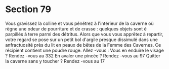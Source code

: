 # Section 79

Vous gravissez la colline et vous pénétrez à l'intérieur de la
caverne où règne une odeur de pourriture et de crasse : quelques
objets sont é parpillés à terre parmi des détritus. Alors que vous
vous apprêtez à repartir, votre regard se pose sur un petit bol
d'argile presque dissimulé dans une anfractuosité  près du lit en
peaux de bêtes de la Femme des Cavernes. Ce récipient contient
une poudre rouge. Allez -vous :
Vous en enduire le visage ?    Rendez -vous au  332
En avaler une pincée ?     Rendez -vous au  97
Quitter la caverne sans y toucher ?   Rendez -vous au  17